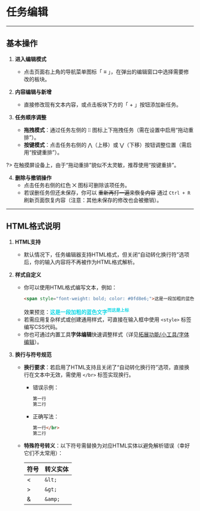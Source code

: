 # 任务编辑

---

## **基本操作**  
1. **进入编辑模式**  
   - 点击页面右上角的导航菜单图标「  ≡ 」，在弹出的编辑窗口中选择需要修改的板块。  

2. **内容编辑与新增**  
   - 直接修改现有文本内容，或点击板块下方的「 + 」按钮添加新任务。  

3. **任务顺序调整**  
   - **拖拽模式**：通过任务左侧的 ⁝⁝ 图标上下拖拽任务（需在设置中启用“拖动重排”）。  
   - **按键模式**：点击任务右侧的 ⋀（上移）或 ⋁（下移）按钮调整位置（需启用“按键重排”）。 

?> 在触摸屏设备上，由于“拖动重排”貌似不太灵敏，推荐使用“按键重排”。 

4. **删除与撤销操作**  
   - 点击任务右侧的红色 ⨉ 图标可删除该项任务。  
   - 若误删任务但还未保存，你可以 ~~重新再打一遍来恢复内容~~ 通过 `Ctrl + R` 刷新页面恢复内容（注意：其他未保存的修改也会被撤销）。  

---

## **HTML格式说明**  
1. **HTML支持**
   - 默认情况下，任务编辑器支持HTML格式，但关闭“自动转化换行符”选项后，你的输入内容将不再被作为HTML格式解析。

2. **样式自定义**  
   - 你可以使用HTML格式编写文本，例如：  
     ```html  
     <span style="font-weight: bold; color: #0fd8e6;">这是一段加粗的蓝色文字<sup>而这是上标</sub></span> 
     ```  
     效果预览：<span style="font-weight: bold; color: #0fd8e6;">这是一段加粗的蓝色文字<sup>而这是上标</sup></span>  
   - 若需应用复杂样式或创建通用样式，可直接在输入框中使用 `<style>` 标签编写CSS代码。
   - 你也可通过内置工具**字体编辑**快速调整样式（详见[拓展功能/小工具/字体编辑](md/extension.md#字体编辑)）。  

3. **换行与符号规范**  
   - **换行要求**：若启用了HTML支持且关闭了“自动转化换行符”选项，直接换行在文本中无效，需使用 `</br>` 标签实现换行。  
     - 错误示例：  
       ```html
       第一行  
       第二行  
       ```  
     - 正确写法：  
       ```html  
       第一行</br>  
       第二行  
       ```  
   - **特殊符号转义**：以下符号需替换为对应HTML实体以避免解析错误（幸好它们不太常用）：  

     | 符号 | 转义实体 |  
     |------|----------|  
     | < | `&lt;`   |  
     | > | `&gt;`   |  
     | & | `&amp;`  |  
